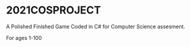 # 2021COSPROJECT
 A Polished Finished Game Coded in C# for Computer Science assesment.

For ages 1-100
